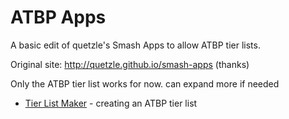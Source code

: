 ATBP Apps
==========

A basic edit of quetzle's Smash Apps to allow ATBP tier lists.

Original site: http://quetzle.github.io/smash-apps (thanks)

Only the ATBP tier list works for now. can expand more if needed

* [Tier List Maker](https://nuxl.github.io/smash-apps/tier/) - creating an ATBP tier list


